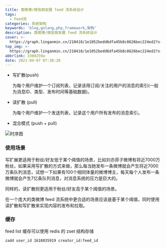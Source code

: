 ```yaml
---
title: 类微博/微信朋友圈 feed 流系统设计
tags:
  - Feed流
categories: 系统架构
keywords: 'blog,golang,php,framework,架构'
description: 类微博/微信朋友圈 feed 流系统设计
cover: >-
  https://graph.linganmin.cn/210410/1e1052bedd6dfa45b8c8626bec224ed2?x-oss-process=image/format,webp/quality,q_10
top_img: >-
  https://graph.linganmin.cn/210410/1e1052bedd6dfa45b8c8626bec224ed2?x-oss-process=image/format,webp/quality,q_40
abbrlink: 330d259a
date: 2021-04-07 07:30:20
---
```



- 写扩散(push)
  
  为每个用户维护一个订阅列表，记录该用订阅/关注的用户的消息的索引(一般为消息ID、类型、发布时间等基础数据)。

- 读扩散 (pull)

  为每个用户维护一个发送列表，记录这个用户所有发布的消息索引。

- 混合模式 (push + pull)

![时序图](https://graph.linganmin.cn/210410/1e1052bedd6dfa45b8c8626bec224ed2?x-oss-process=image/format,webp/quality,q_60)

### 使用场景

写扩展更适用于粉丝/好友低于某个阈值的场景，比如刘亦菲子微博有将近7000万粉丝，如果采用写扩散的方式来做，那么每当她发布一条微博就会产生将近7000万条队列消息，试想一下如果有100个相同体量的微博博主，每天每个人发布一条微博就会产生7亿条队列消息，对消息系统的压力是巨大的。

同样的，读扩散则更适用于粉丝/好友高于某个阈值的场景。

在一个庞大的类微博 feed 流系统中更合适的场景应该是基于某个阈值，同时使用读扩散和写扩散来实现内容的发布和拉取。

### 缓存

feed list 缓存可以使用 redis 的 zset 结构存储

```bash
zadd user_id 1618035919 creator_id:feed_id
```